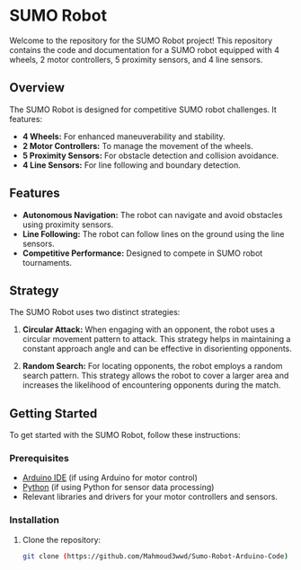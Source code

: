 # SUMO Robot

Welcome to the repository for the SUMO Robot project! This repository contains the code and documentation for a SUMO robot equipped with 4 wheels, 2 motor controllers, 5 proximity sensors, and 4 line sensors.

## Overview

The SUMO Robot is designed for competitive SUMO robot challenges. It features:

- **4 Wheels:** For enhanced maneuverability and stability.
- **2 Motor Controllers:** To manage the movement of the wheels.
- **5 Proximity Sensors:** For obstacle detection and collision avoidance.
- **4 Line Sensors:** For line following and boundary detection.

## Features

- **Autonomous Navigation:** The robot can navigate and avoid obstacles using proximity sensors.
- **Line Following:** The robot can follow lines on the ground using the line sensors.
- **Competitive Performance:** Designed to compete in SUMO robot tournaments.

## Strategy

The SUMO Robot uses two distinct strategies:

1. **Circular Attack:** When engaging with an opponent, the robot uses a circular movement pattern to attack. This strategy helps in maintaining a constant approach angle and can be effective in disorienting opponents.

2. **Random Search:** For locating opponents, the robot employs a random search pattern. This strategy allows the robot to cover a larger area and increases the likelihood of encountering opponents during the match.

## Getting Started

To get started with the SUMO Robot, follow these instructions:

### Prerequisites

- [Arduino IDE](https://www.arduino.cc/en/software) (if using Arduino for motor control)
- [Python](https://www.python.org/downloads/) (if using Python for sensor data processing)
- Relevant libraries and drivers for your motor controllers and sensors.

### Installation

1. Clone the repository:
   ```bash
   git clone (https://github.com/Mahmoud3wwd/Sumo-Robot-Arduino-Code)
